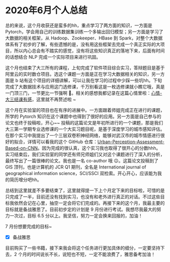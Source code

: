 # 2020年6月个人总结

总的来说，这个月收获还是蛮多的hh，重点学习了两方面的知识，一方面是 Pytorch，学会用自己的训练数据集训练一个多输出回归模型；另一方面是学习了大数据的相关框架，从 Hadoop、Zookeeper、HBase 到 Spark，对整个大数据体系有了初步的了解，有些遗憾的是，没有用这些框架去完成一个真正实际的大项目，所以内心总会有不踏实的感觉，没有将这些知识真正的落地下来，后面有时间的话想结合 NLP 完成一个实际项目来进行巩固。

这个月也结束了大三所有的课程，上旬完成了软件项目综合实习，答辩题目是基于阿里云的实时数仓项目。选这个课题一方面是正在学习大数据相关的知识，另一方面是 b 站有这个项目的详细讲解，可以让我在学习的过程中少踩一些坑hh。下旬完成了大数据技术与应用这门选修课，千万别看这是一枚选修课就小瞧它哦，真是一门顶三门，一节更比一节强啊 🤣。相关的感想我都记录在这篇心情里啦：[心情-大三结课有感](../2020-06-20/心情-大三结课有感.md)，这里就不再赘述啦 ~

这个月在实验室的项目也在有序的进展中。一方面跟着师姐完成正在进行的课题，所学的 Pytorch 知识在这个课题中也得到了很好的应用。另一方面是自己参与的论文也终于投稿啦，开心~~ 投稿的这篇论文是年初所进行的一个课题，那是我们大三第一学期专业选修课的一个大实习题目呢，是基于深度学习的城市感知评估。在那个实习中我提出了一个三层双卷积神经网络，能够对武汉市的城市情感进行很好的拟合，详情可以看我的这个 GitHub 仓库：[Urban-Perception-Assessment-Based-on-CNN](https://github.com/ylsislove/Urban-Perception-Assessment-Based-on-CNN)。因为完成的很认真，这个实习我也取得了很开心的分数hhh。实习结束后，我们实验室的同学还有师兄师姐们又对这个课题进行了深入的分析，最终写出了一篇很棒的论文。我也是一名 co-author 哦 😉。这篇论文投稿到了 GIS 顶刊，也是计算机的 JCR Q1 期刊，全名是 International journal of geographical information science，SCI/SSCI 双检索。开心开心，应该能为我的简历增分吧hh。

总结到这里就差不多要结束了，这里就得提一下上个月定下来的目标啦，可惜的是只完成了一半，目前还没有找到实习，也没有和老外进行真正的对话。不过这些目标我依然会记在心里，抽空一定会将它们完成的。再接下来的这个月，我最主要的目标就是备战雅思了。目前初步定的计划是 9 月份进行考试。我想尽我最大的努力一次过，目标 6.5 分以上。我坚信，努力一定会换来回报的，加油！

7 月份想要完成的目标~

- [x] 备战雅思

目前购买了一些书籍，接下来我会将这个任务进行更加具体的细分，一定要坚持下去，2 个月的时间说长不长，说短也不短，一定不能浪费了，雅思备考加油！